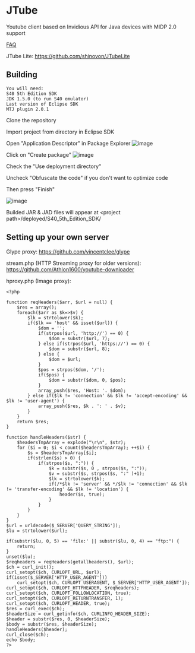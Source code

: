 # JTube
Youtube client based on Invidious API for Java devices with MIDP 2.0 support

<a href="faq.md">FAQ</a><br>

JTube Lite:
https://github.com/shinovon/JTubeLite
## Building

```
You will need:
S40 5th Edition SDK
JDK 1.5.0 (to run S40 emulator)
Last version of Eclipse SDK
MTJ plugin 2.0.1
```

Clone the repository<br>

Import project from directory in Eclipse SDK<br>

Open "Application Descriptor" in Package Explorer
![image](https://user-images.githubusercontent.com/43963888/154848600-b6f30e9c-a412-4771-80bf-527afe11076e.png)<br>

Click on "Create package"
![image](https://user-images.githubusercontent.com/43963888/154848614-72752480-b988-40cd-a3c6-9cad1e02d77c.png)<br>

Check the "Use deployment directory"<br>

Uncheck "Obfuscate the code" if you don't want to optimize code<br>

Then press "Finish"<br>

![image](https://user-images.githubusercontent.com/43963888/154848648-2f054800-b72e-49e6-8b6c-7e3cb6d3c216.png)<br>

Builded JAR & JAD files will appear at \<project path\>/deployed/S40_5th_Edition_SDK/

## Setting up your own server
Glype proxy:
https://github.com/vincentclee/glype

stream.php (HTTP Streaming proxy for older versions):
https://github.com/Athlon1600/youtube-downloader

hproxy.php (Image proxy):
```
<?php

function reqHeaders($arr, $url = null) {
	$res = array();
	foreach($arr as $k=>$v) {
		$lk = strtolower($k);
		if($lk == 'host' && isset($url)) {
			$dom = '';
			if(strpos($url, 'http://') == 0) {
				$dom = substr($url, 7);
			} else if(strpos($url, 'https://') == 0) {
				$dom = substr($url, 8);
			} else {
				$dom = $url;
			}
			$pos = strpos($dom, '/');
			if($pos) {
				$dom = substr($dom, 0, $pos);
			}
			array_push($res, 'Host: '. $dom);
		} else if($lk != 'connection' && $lk != 'accept-encoding' && $lk != 'user-agent') {
			array_push($res, $k . ': ' . $v);
		}
	}
	return $res;
}

function handleHeaders($str) {
	$headersTmpArray = explode("\r\n", $str);
	for ($i = 0; $i < count($headersTmpArray); ++$i) {
		$s = $headersTmpArray[$i];
		if(strlen($s) > 0) {
			if(strpos($s, ":")) {
				$k = substr($s, 0 , strpos($s, ":"));
				$v = substr($s, strpos($s, ":" )+1);
				$lk = strtolower($k);
				if(/*$lk != 'server' && */$lk != 'connection' && $lk != 'transfer-encoding' && $lk != 'location') {
					header($s, true);
				}
			}
		}
	}
}
$url = urldecode($_SERVER['QUERY_STRING']);
$lu = strtolower($url);

if(substr($lu, 0, 5) == 'file:' || substr($lu, 0, 4) == "ftp:") {
	return;
}
unset($lu);
$reqheaders = reqHeaders(getallheaders(), $url);
$ch = curl_init();
curl_setopt($ch, CURLOPT_URL, $url);
if(isset($_SERVER['HTTP_USER_AGENT']))
	curl_setopt($ch, CURLOPT_USERAGENT, $_SERVER['HTTP_USER_AGENT']);
curl_setopt($ch, CURLOPT_HTTPHEADER, $reqheaders);
curl_setopt($ch, CURLOPT_FOLLOWLOCATION, true);
curl_setopt($ch, CURLOPT_RETURNTRANSFER, 1);
curl_setopt($ch, CURLOPT_HEADER, true);
$res = curl_exec($ch);
$headerSize = curl_getinfo($ch, CURLINFO_HEADER_SIZE);
$header = substr($res, 0, $headerSize);
$body = substr($res, $headerSize);
handleHeaders($header);
curl_close($ch);
echo $body;
?>
```
